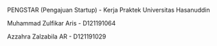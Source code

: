 PENGSTAR (Pengajuan Startup) - Kerja Praktek Universitas Hasanuddin

Muhammad Zulfikar Aris - D121191064

Azzahra Zalzabila AR - D121191029
